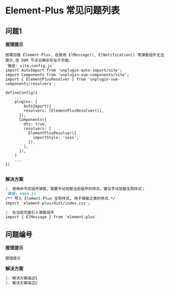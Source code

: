 # Element-Plus 常见问题列表

## 问题1

**报错提示**

```nginx
按需加载 Element-Plus, 在使用 ElMessage(), ElNotification() 等弹窗组件无法展示,但 DOM 节点也确实存在于页面。
`路径: vite.config.js`
import AutoImport from 'unplugin-auto-import/vite';
import Components from 'unplugin-vue-components/vite';
import { ElementPlusResolver } from 'unplugin-vue-components/resolvers';

defineConfig({
	...
	plugins: [
		AutoImport({
	    resolvers: [ElementPlusResolver()],
	  }),
	  Components({
	    dts: true,
	    resolvers: [
	      ElementPlusResolver({
	        importStyle: 'sass',
	      }),
	    ],
	  }),
	]
	...
})
  
```

**解决方案**

```markdown
1. 使用命令式组件弹窗，需要手动加载当前组件的样式，建议手动加载全局样式；
`路径: main.js`
/** 导入 Element-Plus 全局样式, 用于弹窗之类的样式 */
import 'element-plus/dist/index.css';

2. 在当前页面引入弹窗组件
import { ElMessage } from 'element-plus'
```


## 问题编号

**报错提示**

```nginx
报错提示
```

**解决方案**

```markdown
1. 解决方案描述1
2. 解决方案描述2
```